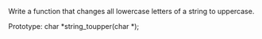 Write a function that changes all lowercase letters of a string to uppercase.



Prototype: char *string_toupper(char *);
